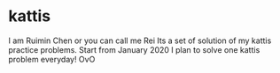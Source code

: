 # kattis
I am Ruimin Chen or you can call me Rei
Its a set of solution of my kattis practice problems. 
Start from January 2020 I plan to solve one kattis problem everyday! OvO
